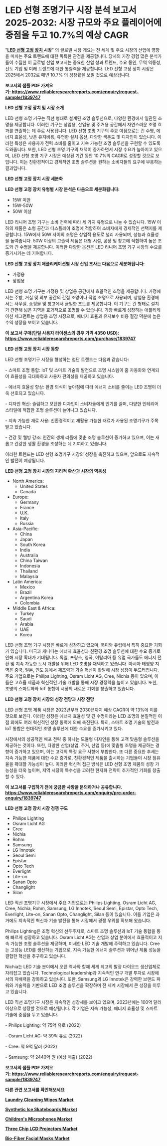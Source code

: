<p><h1>LED 선형 조명기구 시장 분석 보고서 2025-2032: 시장 규모와 주요 플레이어에 중점을 두고 10.7%의 예상 CAGR</h1></p><p>"<strong><a href="https://www.reliableresearchreports.com/led-linear-fixtures-r1839747?utm_campaign=105&utm_medium=7&utm_source=Github&utm_content=ia&utm_term=10022025&utm_id=led-linear-fixtures">LED 선형 고정 장치&nbsp;</a></strong><strong>시장</strong>" 의 글로벌 시장 개요는 전 세계 및 주요 시장의 산업에 영향을 미치는 주요 트렌드에 대한 독특한 관점을 제공합니다. 당사의 가장 경험 많은 분석가들이 수집한 이 글로벌 산업 보고서는 중요한 산업 성과 트렌드, 수요 동인, 무역 역동성, 선도 기업 및 미래 트렌드에 대한 통찰력을 제공합니다. LED 선형 고정 장치 시장은 2025에서 2032로 매년 10.7% 의 성장률을 보일 것으로 예상됩니다.&nbsp;</p>
<p><strong>보고서의 샘플 PDF 가져오기:&nbsp;<a href="https://www.reliableresearchreports.com/enquiry/request-sample/1839747?utm_campaign=105&utm_medium=7&utm_source=Github&utm_content=ia&utm_term=10022025&utm_id=led-linear-fixtures">https://www.reliableresearchreports.com/enquiry/request-sample/1839747</a></strong></p>
<p><strong>LED 선형 고정 장치 및 시장 소개</strong></p>
<p><p>LED 선형 조명 기구는 직선 형태로 설계된 조명 솔루션으로, 다양한 환경에서 일관된 조명을 제공합니다. 이러한 기구는 상업용, 산업용 및 주거용 공간에서 자연스러운 조명 효과를 연출하는 데 주로 사용됩니다. LED 선형 조명 기구의 주요 이점으로는 긴 수명, 에너지 효율성, 낮은 유지비용, 유연한 설치 옵션, 다양한 색온도 및 디자인이 있습니다. 이러한 특성은 사용자가 전력 소비를 줄이고 지속 가능한 조명 솔루션을 구현할 수 있도록 도와줍니다. 또한, LED 선형 조명 기구의 채택이 증가하면서 시장 수요가 높아지고 있으며, LED 선형 조명 기구 시장은 예상된 기간 동안 10.7%의 CAGR로 성장할 것으로 보입니다. 이는 친환경적이고 경제적인 조명 솔루션을 원하는 소비자들의 요구에 부응하는 결과입니다.</p></p>
<p><strong>LED 선형 고정 장치 시장 세분화</strong></p>
<p><strong>LED 선형 고정 장치 유형별 시장 분석은 다음으로 세분화됩니다:</strong></p>
<p><ul><li>15W 미만</li><li>15W-50W</li><li>50W 이상</li></ul></p>
<p><p>LED 리니어 조명 기구는 소비 전력에 따라 세 가지 유형으로 나눌 수 있습니다. 15W 이하의 제품은 소형 공간과 디스플레이 조명에 적합하여 소비자에게 경제적인 선택지를 제공합니다. 15W에서 50W 사이의 조명은 상업적 용도로 널리 사용되며, 성능과 효율성을 높여줍니다. 50W 이상의 고출력 제품은 대형 시설, 공장 및 창고에 적합하여 높은 조도와 긴 수명을 제공합니다. 이러한 다양한 옵션은 LED 리니어 조명 기구 시장의 수요를 증가시키는 데 기여합니다.</p></p>
<p><strong>LED 선형 고정 장치 애플리케이션별 시장 산업 조사는 다음으로 세분화됩니다:</strong></p>
<p><ul><li>가정용</li><li>상업용</li></ul></p>
<p><p>LED 선형 조명 기구는 가정용 및 상업용 공간에서 효율적인 조명을 제공합니다. 가정에서는 주방, 거실 및 외부 공간의 간접 조명이나 작업 조명으로 사용되며, 상업용 환경에서는 사무실, 쇼핑몰 및 창고에서 균일한 조도를 제공합니다. 이 기구는 긴 형태로 설치가 간편해 넓은 지역을 효과적으로 조명할 수 있습니다. 가장 빠르게 성장하는 애플리케이션 세그먼트는 상업용 조명 시장으로, 에너지 효율과 유지보수 비용 절감 덕분에 높은 수익 성장을 보이고 있습니다.</p></p>
<p><strong>이 보고서 구매(단일 사용자 라이센스의 경우 가격 4350 USD): <a href="https://www.reliableresearchreports.com/purchase/1839747?utm_campaign=105&utm_medium=7&utm_source=Github&utm_content=ia&utm_term=10022025&utm_id=led-linear-fixtures">https://www.reliableresearchreports.com/purchase/1839747</a></strong></p>
<p><strong>LED 선형 고정 장치 시장 동향</strong></p>
<p><p>LED 선형 조명기구 시장을 형성하는 첨단 트렌드는 다음과 같습니다:</p><p>- 스마트 조명 통합: IoT 및 스마트 기술의 발전으로 조명 시스템이 홈 자동화와 연계되어 효율성을 극대화하고 사용자 편의성을 제공하고 있습니다.</p><p>- 에너지 효율성 향상: 환경 의식이 높아짐에 따라 에너지 소비를 줄이는 LED 조명이 더욱 선호되고 있습니다.</p><p>- 디자인 혁신: 슬림하고 모던한 디자인이 소비자들에게 인기를 끌며, 다양한 인테리어 스타일에 적합한 조명 솔루션이 늘어나고 있습니다.</p><p>- 지속 가능한 재료 사용: 친환경적이고 재활용 가능한 재료가 사용된 조명기구가 주목받고 있습니다.</p><p>- 건강 및 웰빙 강조: 인간의 생체 리듬에 맞춘 조명 솔루션이 증가하고 있으며, 이는 새롭고 건강한 생활 환경을 조성하는 데 기여하고 있습니다.</p><p>이러한 트렌드는 LED 선형 조명기구 시장의 성장을 촉진하고 있으며, 앞으로도 지속적인 발전이 예상됩니다.</p></p>
<p><strong>LED 선형 고정 장치 시장의 지리적 확산과 시장의 역동성</strong></p>
<p><ul>
    <li>
        North America:
        <ul>
            <li>United States</li>
            <li>Canada</li>
        </ul>
    </li>
    <li>
        Europe:
        <ul>
            <li>Germany</li>
            <li>France</li>
            <li>U.K.</li>
            <li>Italy</li>
            <li>Russia</li>
        </ul>
    </li>
    <li>
        Asia-Pacific:
        <ul>
            <li>China</li>
            <li>Japan</li>
            <li>South Korea</li>
            <li>India</li>
            <li>Australia</li>
            <li>China Taiwan</li>
            <li>Indonesia</li>
            <li>Thailand</li>
            <li>Malaysia</li>
        </ul>
    </li>
    <li>
        Latin America:
        <ul>
            <li>Mexico</li>
            <li>Brazil</li>
            <li>Argentina Korea</li>
            <li>Colombia</li>
        </ul>
    </li>
    <li>
        Middle East & Africa:
        <ul>
            <li>Turkey</li>
            <li>Saudi</li>
            <li>Arabia</li>
            <li>UAE</li>
            <li>Korea</li>
        </ul>
    </li>
    </ul></p>
<p><p>LED 선형 조명 기구 시장은 빠르게 성장하고 있으며, 북미와 유럽에서 특히 중요한 기회가 있습니다. 미국과 캐나다는 에너지 효율성과 친환경 조명 솔루션에 대한 수요 증가로 인해 시장 확대가 기대됩니다. 독일, 프랑스, 영국, 이탈리아 등 유럽 국가들도 에너지 전환 및 지속 가능한 도시 개발을 위해 LED 조명을 채택하고 있습니다. 아시아 태평양 지역은 중국, 일본, 인도 등에서 제조력과 기술 혁신이 활발해 시장 성장이 두드러집니다. 주요 기업으로는 Philips Lighting, Osram Licht AG, Cree, Nichia 등이 있으며, 이들은 고효율 제품과 혁신적인 기술 개발을 통해 시장 경쟁력을 높이고 있습니다. 또한, 조명의 스마트화와 IoT 통합이 시장의 새로운 기회를 창출하고 있습니다.</p></p>
<p><strong>LED 선형 고정 장치 시장의 성장 전망과 시장 전망</strong></p>
<p><p>LED 선형 조명 제품 시장은 2023년부터 2030년까지 예상 CAGR이 약 13%에 이를 것으로 보인다. 이러한 성장은 에너지 효율성 및 긴 수명이라는 LED 조명의 본질적인 이점 외에도 여러 혁신적인 성장 동력에 의해 촉진된다. 특히, 스마트 조명 기술의 발전과 IoT 통합은 현대적인 조명 솔루션에 대한 수요를 증가시키고 있다. </p><p>시장에서의 성공적인 배포 전략 중 하나는 모듈형 디자인을 통해 고객 맞춤형 솔루션을 제공하는 것이다. 또한, 다양한 산업(상업, 주거, 산업 등)에 맞춤형 조명을 제공하는 경향이 증가하고 있으며, 이는 고객의 특정 요구 사항에 부합한다. 또 다른 중요한 추세는 지속 가능한 제품에 대한 수요 증가로, 친환경적인 제품을 출시하는 기업들이 시장 점유율을 확대할 가능성이 높다. 이러한 혁신적 접근 방식은 LED 선형 조명 제품의 성장 가능성을 더욱 높이며, 지역 시장의 특수성을 고려한 현지화 전략이 추가적인 기회를 창출할 수 있다.</p></p>
<p><strong>이 보고서를 구입하기 전에 궁금한 사항을 문의하거나 공유합니다. <a href="https://www.reliableresearchreports.com/enquiry/pre-order-enquiry/1839747?utm_campaign=105&utm_medium=7&utm_source=Github&utm_content=ia&utm_term=10022025&utm_id=led-linear-fixtures">https://www.reliableresearchreports.com/enquiry/pre-order-enquiry/1839747</a></strong></p>
<p><strong>LED 선형 고정 장치 시장 경쟁 구도</strong></p>
<p><ul><li>Philips Lighting</li><li>Osram Licht AG</li><li>Cree</li><li>Nichia</li><li>Rohm</li><li>Samsung</li><li>LG Innotek</li><li>Seoul Semi</li><li>Epistar</li><li>Opto Tech</li><li>Everlight</li><li>Lite-on</li><li>Sanan Opto</li><li>Changlight</li><li>Silan</li></ul></p>
<p><p>LED 직선 조명기구 시장에서 주요 기업으로는 Philips Lighting, Osram Licht AG, Cree, Nichia, Rohm, Samsung, LG Innotek, Seoul Semi, Epistar, Opto Tech, Everlight, Lite-on, Sanan Opto, Changlight, Silan 등이 있습니다. 이들 기업은 과거에도 지속적인 혁신과 기술 발전을 통해 시장에서 경쟁 우위를 확보해 왔습니다.</p><p>Philips Lighting은 조명 혁신의 선두주자로, 스마트 조명 솔루션과 IoT 기술 통합을 통해 빠르게 성장하고 있습니다. Osram Licht AG는 산업과 상업 분야에서 효율적이고 지속 가능한 조명 솔루션을 제공하며, 미세한 LED 기술 개발에 주력하고 있습니다. Cree는 고성능 LED를 생산하는 기업으로, 지속 가능한 에너지 솔루션과 뛰어난 제품 성능을 결합한 혁신을 추구하고 있습니다. </p><p>Nichia는 LED 기술 분야에서 오랜 역사와 함께 세계 최고의 발광 다이오드 생산업체로 자리잡고 있습니다. Technological leadership과 지속적인 연구 개발 투자로 시장에서의 지배력을 강화하고 있습니다. 또한, Samsung과 LG Innotek은 강력한 브랜드 파워와 기술력을 기반으로 LED 조명 솔루션을 확장하며 전 세계 시장에서 큰 성장을 이루고 있습니다.</p><p>LED 직선 조명기구 시장은 지속적인 성장세를 보이고 있으며, 2023년에는 100억 달러 이상으로 성장할 것으로 예상됩니다. 각 기업은 지속 가능성, 에너지 효율성 및 스마트 기술에 중점을 두고 있습니다.</p><p>- Philips Lighting: 약 75억 유로 (2022)</p><p>- Osram Licht AG: 약 39억 유로 (2022)</p><p>- Cree: 약 9억 달러 (2022)</p><p>- Samsung: 약 2440억 원 (예상 매출) (2022)</p></p>
<p><strong>보고서의 샘플 PDF 가져오기:&nbsp;<a href="https://www.reliableresearchreports.com/enquiry/request-sample/1839747?utm_campaign=105&utm_medium=7&utm_source=Github&utm_content=ia&utm_term=10022025&utm_id=led-linear-fixtures">https://www.reliableresearchreports.com/enquiry/request-sample/1839747</a></strong></p>
<p><strong></strong></p>
<p><strong></strong></p>
<p><strong></strong></p>
<p><strong></strong></p>
<p><strong>다른 관련 보고서를 확인해보세요</strong></p>
<p><strong><p><a href="https://github.com/penglatilles/Market-Research-Report-List-1/blob/main/laundry-cleaning-wipes-market.md?utm_campaign=105&utm_medium=7&utm_source=Github&utm_content=ia&utm_term=10022025&utm_id=led-linear-fixtures">Laundry Cleaning Wipes Market</a></p><p><a href="https://github.com/hartsockdonnette82/Market-Research-Report-List-1/blob/main/synthetic-ice-skateboards-market.md?utm_campaign=105&utm_medium=7&utm_source=Github&utm_content=ia&utm_term=10022025&utm_id=led-linear-fixtures">Synthetic Ice Skateboards Market</a></p><p><a href="https://github.com/agdonthisa/Market-Research-Report-List-1/blob/main/childrens-microphones-market.md?utm_campaign=105&utm_medium=7&utm_source=Github&utm_content=ia&utm_term=10022025&utm_id=led-linear-fixtures">Children's Microphones Market</a></p><p><a href="https://github.com/saaindosya/Market-Research-Report-List-1/blob/main/three-chip-lcd-projectors-market.md?utm_campaign=105&utm_medium=7&utm_source=Github&utm_content=ia&utm_term=10022025&utm_id=led-linear-fixtures">Three Chip LCD Projectors Market</a></p><p><a href="https://github.com/akaalahk/Market-Research-Report-List-1/blob/main/bio-fiber-facial-masks-market.md?utm_campaign=105&utm_medium=7&utm_source=Github&utm_content=ia&utm_term=10022025&utm_id=led-linear-fixtures">Bio-Fiber Facial Masks Market</a></p></strong></p>
<p></p>